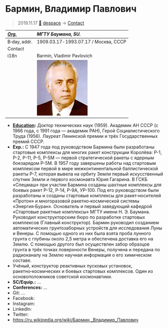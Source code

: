 # Бармин, Владимир Павлович
> 2019.11.17 [🚀](../index/index.md) [despace](index.md) → [Contact](contact.md)

|*[Org.](contact.md)*|*МГТУ Баумана, SU.*|
|:--|:--|
|B‑day, addr.|1909.03.17 ‑ 1993.07.17 / Москва, СССР|
|Contact| |
|i18n|Barmin, Vladimir Pavlovich|
| |[![](f/contact/b/barmin1_photo_thumb.jpg)](f/contact/b/barmin1_photo.jpg)|

   - **[Education](edu.md):** Доктор технических наук (1959). Академик АН СССР (с 1966 года, с 1991 года — академик РАН), Герой Социалистического Труда (1956). Лауреат Ленинской премии и трёх Государственных премий СССР.
   - **Exp.:** С 1947 года под руководством Бармина были разработаны стартовые комплексы для многих ракет конструкции Королёва: Р-1, Р-2, Р-11, Р-5, Р-5М — первой стратегической ракеты с ядерным боезарядом Р-5М. В 1957 году завершены работы над стартовым комплексом первой в мире межконтинентальной баллистической ракеты Р-7, которая вывела на орбиту Земли первый искусственный спутник Земли и первого космонавта Юрия Гагарина. В ГСКБ «Спецмаш» при участии Бармина созданы шахтные комплексы для боевых ракет Р-12, Р-14, Р-9А, УР-100. Под его руководством были разработаны и созданы стартовые комплексы для ракет‑носителей «Протон» и многоразовой ракетно‑космической системы «Энергия‑Буран». Основатель и первый заведующий кафедрой «Стартовые ракетные комплексы» МГТУ имени Н. Э. Баумана. Руководил конструкторским бюро по разработке стартовых комплексов (Главный конструктор). Бармин руководил созданием автоматических грунтозаборных устройств для исследования Луны и Венеры. С помощью одного из них была взята проба лунного грунта с глубины около 2,5 метра и обеспечена доставка его на Землю. С помощью другого был осуществлен забор образцов грунта в трёх точках поверхности Венеры, получена и передана по радиоканалу на Землю научная информация о его химическом составе.
   - Учёный, конструктор реактивных пусковых установок, ракетно‑космических и боевых стартовых комплексов. Один из основоположников советской космонавтики.
   - **SC/Equip.:** …
   - **Conferences:** …
   - Git: …
   - Facebook: 
   - Instagram: 
   - LinkedIn: 
   - Twitter: 
   - <https://ru.wikipedia.org/wiki/Бармин,_Владимир_Павлович>
